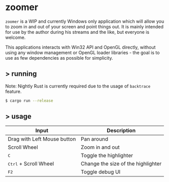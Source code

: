 # zoomer

`zoomer` is a WIP and currently Windows only application which will allow you to zoom in and out of your screen and point things out. It is mainly intended for use by the author during his streams and the like, but everyone is welcome.

This applications interacts with Win32 API and OpenGL directly, without using any window management or OpenGL loader libraries - the goal is to use as few dependencies as possible for simplicity.

## > running

Note: Nightly Rust is currently required due to the usage of `backtrace` feature.

```sh
$ cargo run --release
```

## > usage
| Input                          | Description                        |
| ------------------------------ | ---------------------------------- |
| Drag with Left Mouse button    | Pan around                         |
| Scroll Wheel                   | Zoom in and out                    |
| <kbd>C</kbd>                   | Toggle the highlighter             |
| <kbd>Ctrl</kbd> + Scroll Wheel | Change the size of the highlighter |
| <kbd>F2</kbd>                  | Toggle debug UI                    |